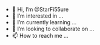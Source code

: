 - 👋 Hi, I’m @StarFi55ure
- 👀 I’m interested in ...
- 🌱 I’m currently learning ...
- 💞️ I’m looking to collaborate on ...
- 📫 How to reach me ...

<!---
StarFi55ure/StarFi55ure is a ✨ special ✨ repository because its `README.md` (this file) appears on your GitHub profile.
You can click the Preview link to take a look at your changes.
--->
